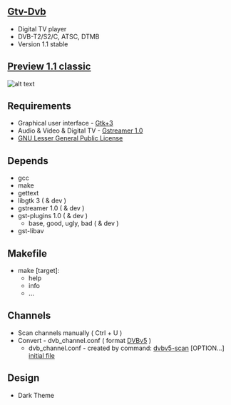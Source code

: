 [Gtv-Dvb](https://github.com/vl-nix/gtv-dvb)
-------

* Digital TV player
* DVB-T2/S2/C, ATSC, DTMB
* Version 1.1 stable


[Preview 1.1 classic](https://github.com/vl-nix/gtv-dvb/releases/tag/1.1)
------------

![alt text](https://static.wixstatic.com/media/650ea5_8d15ce1cb90e4b17a3d452abd0eb28bd~mv2.png)


Requirements
------------

* Graphical user interface - [Gtk+3](https://developer.gnome.org/gtk3)
* Audio & Video & Digital TV - [Gstreamer 1.0](https://gstreamer.freedesktop.org)
* [GNU Lesser General Public License](http://www.gnu.org/licenses/lgpl.html)


Depends
-------

* gcc
* make
* gettext
* libgtk 3 ( & dev )
* gstreamer 1.0 ( & dev )
* gst-plugins 1.0 ( & dev )
  * base, good, ugly, bad ( & dev )
* gst-libav


Makefile
--------

* make [target]:
  * help
  * info
  * ...


Channels
--------

* Scan channels manually ( Ctrl + U )
* Convert - dvb_channel.conf ( format [DVBv5](https://www.linuxtv.org/docs/libdvbv5/index.html) ) 
  * dvb_channel.conf - created by command: [dvbv5-scan](https://www.linuxtv.org/downloads/v4l-utils) [OPTION...] [initial file](https://www.linuxtv.org/downloads/dtv-scan-tables)


Design
------

* Dark Theme
